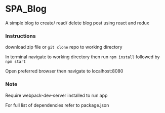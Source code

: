 # SPA_Blog

A simple blog to create/ read/ delete blog post using react and redux 

### Instructions

download zip file or `git clone` repo to working directory

In terminal navigate to working directory then run `npm install` followed by `npm start`

Open preferred browser then navigate to localhost:8080

### Note

Require webpack-dev-server installed to run app

For full list of dependencies refer to package.json
